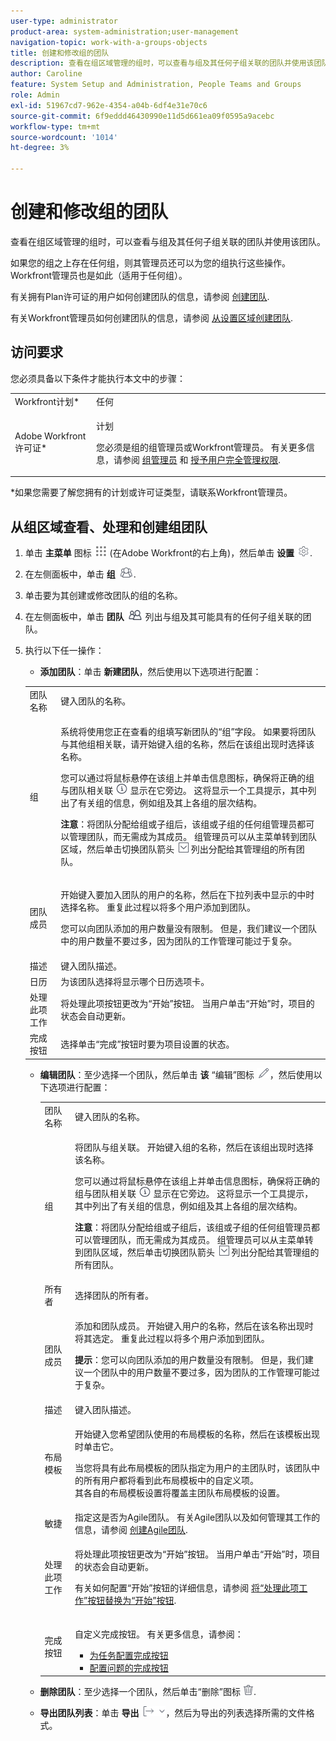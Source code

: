 ```yaml
---
user-type: administrator
product-area: system-administration;user-management
navigation-topic: work-with-a-groups-objects
title: 创建和修改组的团队
description: 查看在组区域管理的组时，可以查看与组及其任何子组关联的团队并使用该团队。
author: Caroline
feature: System Setup and Administration, People Teams and Groups
role: Admin
exl-id: 51967cd7-962e-4354-a04b-6df4e31e70c6
source-git-commit: 6f9eddd46430990e11d5d661ea09f0595a9acebc
workflow-type: tm+mt
source-wordcount: '1014'
ht-degree: 3%

---
```


# 创建和修改组的团队

查看在组区域管理的组时，可以查看与组及其任何子组关联的团队并使用该团队。

如果您的组之上存在任何组，则其管理员还可以为您的组执行这些操作。 Workfront管理员也是如此（适用于任何组）。

有关拥有Plan许可证的用户如何创建团队的信息，请参阅 [创建团队](../../../people-teams-and-groups/create-and-manage-teams/create-a-team.md).

有关Workfront管理员如何创建团队的信息，请参阅 [从设置区域创建团队](../../../administration-and-setup/add-users/create-and-manage-teams/create-a-team-from-setup.md).

## 访问要求

您必须具备以下条件才能执行本文中的步骤：

<table style="table-layout:auto"> 
 <col> 
 <col> 
 <tbody> 
  <tr> 
   <td role="rowheader">Workfront计划*</td> 
   <td>任何</td> 
  </tr> 
  <tr> 
   <td role="rowheader">Adobe Workfront许可证*</td> 
   <td> <p>计划 </p> <p>您必须是组的组管理员或Workfront管理员。 有关更多信息，请参阅 <a href="../../../administration-and-setup/manage-groups/group-roles/group-administrators.md" class="MCXref xref" data-mc-variable-override="">组管理员</a> 和 <a href="../../../administration-and-setup/add-users/configure-and-grant-access/grant-a-user-full-administrative-access.md" class="MCXref xref" data-mc-variable-override="">授予用户完全管理权限</a>.</p> </td> 
  </tr> 
 </tbody> 
</table>

&#42;如果您需要了解您拥有的计划或许可证类型，请联系Workfront管理员。

## 从组区域查看、处理和创建组团队

1. 单击 **主菜单** 图标 ![](assets/main-menu-icon.png) (在Adobe Workfront的右上角)，然后单击 **设置** ![](assets/gear-icon-settings.png).

1. 在左侧面板中，单击 **组** ![](assets/groups-icon.png).

1. 单击要为其创建或修改团队的组的名称。
1. 在左侧面板中，单击 **团队** ![](assets/teams.png) 列出与组及其可能具有的任何子组关联的团队。

1. 执行以下任一操作：

   * **添加团队**：单击 **新建团队**，然后使用以下选项进行配置：

   <!-- WRITER please check table below. I stripped out wonky conditions-->

   <table style="table-layout:auto"> 
      <col> 
      <col> 
      <tbody> 
       <tr> 
       <td role="rowheader">团队名称</td> 
       <td>键入团队的名称。</td> 
       </tr> 
       <tr> 
       <td role="rowheader">组</td> 
       <td> <p> 系统将使用您正在查看的组填写新团队的“组”字段。 如果要将团队与其他组相关联，请开始键入组的名称，然后在该组出现时选择该名称。</p> <p>您可以通过将鼠标悬停在该组上并单击信息图标，确保将正确的组与团队相关联 <img src="assets/info-icon.png"> 显示在它旁边。 这将显示一个工具提示，其中列出了有关组的信息，例如组及其上各组的层次结构。</p> <p><b>注意</b>：将团队分配给组或子组后，该组或子组的任何组管理员都可以管理团队，而无需成为其成员。 组管理员可以从主菜单转到团队区域，然后单击切换团队箭头 <img src="assets/switch-team-icon.png" alt="“切换团队”图标"> 列出分配给其管理组的所有团队。</p> </td> 
       </tr> 
       <tr> 
       <td role="rowheader">团队成员</td> 
       <td> <p>开始键入要加入团队的用户的名称，然后在下拉列表中显示的中时选择名称。 重复此过程以将多个用户添加到团队。</p> <p>您可以向团队添加的用户数量没有限制。 但是，我们建议一个团队中的用户数量不要过多，因为团队的工作管理可能过于复杂。</p> </td> 
       </tr> 
       <tr> 
       <td role="rowheader">描述</td> 
       <td>键入团队描述。</td> 
       </tr> 
       <tr> 
       <td role="rowheader">日历</td> 
       <td>为该团队选择将显示哪个日历选项卡。</td> 
       </tr> 
       <tr> 
       <td role="rowheader">处理此项工作</td> 
       <td>将处理此项按钮更改为“开始”按钮。 当用户单击“开始”时，项目的状态会自动更新。</td> 
       </tr> 
       <tr> 
       <td role="rowheader">完成按钮</td> 
       <td>选择单击“完成”按钮时要为项目设置的状态。</td> 
       </tr> 
      </tbody> 
     </table>

   * **编辑团队**：至少选择一个团队，然后单击 **该** “编辑”图标 ![](assets/edit-icon.png)，然后使用以下选项进行配置：

     <table style="table-layout:auto"> 
      <col> 
      <col> 
      <tbody> 
       <tr> 
       <td role="rowheader">团队名称</td> 
       <td>键入团队的名称。</td> 
       </tr> 
       <tr> 
       <td role="rowheader">组</td> 
       <td> <p>将团队与组关联。 开始键入组的名称，然后在该组出现时选择该名称。</p> <p>您可以通过将鼠标悬停在该组上并单击信息图标，确保将正确的组与团队相关联 <img src="assets/info-icon.png"> 显示在它旁边。 这将显示一个工具提示，其中列出了有关组的信息，例如组及其上各组的层次结构。</p> <p><b>注意</b>：将团队分配给组或子组后，该组或子组的任何组管理员都可以管理团队，而无需成为其成员。 组管理员可以从主菜单转到团队区域，然后单击切换团队箭头 <img src="assets/switch-team-icon.png" alt="“切换团队”图标"> 列出分配给其管理组的所有团队。</p> </td> 
       </tr> 
       <tr> 
       <td role="rowheader">所有者</td> 
       <td>选择团队的所有者。</td> 
       </tr> 
       <tr> 
       <td role="rowheader">团队成员</td> 
       <td> <p>添加和团队成员。 开始键入用户的名称，然后在该名称出现时将其选定。 重复此过程以将多个用户添加到团队。</p> <p><b>提示</b>：您可以向团队添加的用户数量没有限制。 但是，我们建议一个团队中的用户数量不要过多，因为团队的工作管理可能过于复杂。</p> </td> 
       </tr> 
       <tr> 
       <td role="rowheader">描述</td> 
       <td>键入团队描述。</td> 
       </tr> 
       <tr> 
       <td role="rowheader">布局模板</td> 
       <td> <p>开始键入您希望团队使用的布局模板的名称，然后在该模板出现时单击它。</p> <p>当您将具有此布局模板的团队指定为用户的主团队时，该团队中的所有用户都将看到此布局模板中的自定义项。<br>其各自的布局模板设置将覆盖主团队布局模板的设置。 </p> </td> 
       </tr> 
       <tr> 
       <td role="rowheader">敏捷</td> 
       <td>指定这是否为Agile团队。 有关Agile团队以及如何管理其工作的信息，请参阅 <a href="../../../agile/get-started-with-agile-in-workfront/create-an-agile-team.md" class="MCXref xref">创建Agile团队</a>.</td> 
       </tr> 
       <tr> 
       <td role="rowheader">处理此项工作</td> 
       <td> <p>将处理此项按钮更改为“开始”按钮。 当用户单击“开始”时，项目的状态会自动更新。</p> <p>有关如何配置“开始”按钮的详细信息，请参阅 <a href="../../../people-teams-and-groups/create-and-manage-teams/work-on-it-button-to-start-button.md" class="MCXref xref">将“处理此项工作”按钮替换为“开始”按钮</a>.</p> </td> 
       </tr> 
       <tr> 
       <td role="rowheader">完成按钮</td> 
       <td> <p>自定义完成按钮。 有关更多信息，请参阅：</p> 
       <ul> 
       <li><a href="../../../people-teams-and-groups/create-and-manage-teams/configure-the-done-button-for-tasks.md" class="MCXref xref">为任务配置完成按钮</a> </li> 
       <li><a href="../../../people-teams-and-groups/create-and-manage-teams/configure-the-done-button-for-issues.md" class="MCXref xref">配置问题的完成按钮</a> </li> 
       </ul> </td> 
       </tr> 
      </tbody> 
     </table>

   * **删除团队**：至少选择一个团队，然后单击“删除”图标 ![](assets/delete.png).
   * **导出团队列表**：单击 **导出** ![](assets/export.png)，然后为导出的列表选择所需的文件格式。
